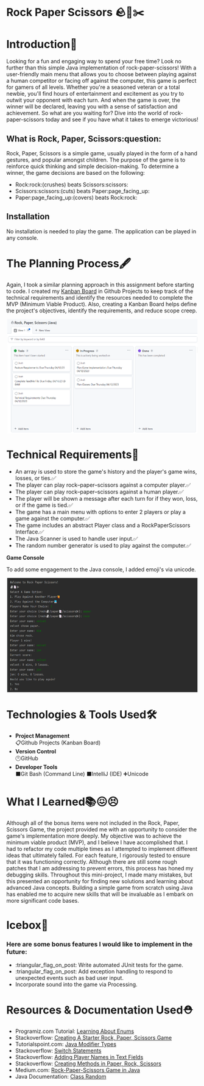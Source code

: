 # Rock Paper Scissors :rock::page_facing_up::scissors:
<h1>Introduction🦾</h1>
<p>Looking for a fun and engaging way to spend your free time? Look no further than this simple 
Java implementation of rock-paper-scissors! With a user-friendly main menu that allows you to 
choose between playing against a human competitor or facing off against the computer, this game 
is perfect for gamers of all levels. Whether you're a seasoned veteran or a total newbie, you'll 
find hours of entertainment and excitement as you try to outwit your opponent with each turn. And 
when the game is over, the winner will be declared, leaving you with a sense of satisfaction and 
achievement. So what are you waiting for? Dive into the world of rock-paper-scissors today and 
see if you have what it takes to emerge victorious!</p>
<h2>What is Rock, Paper, Scissors:question:</h2>
<p>Rock, Paper, Scissors is a simple game, usually played in the form of a hand gestures, and popular 
amongst children. The purpose of the game is to reinforce quick thinking and simple decision-making. 
To determine a winner, the game decisions are based on the following:</p>
<ul>
<li>Rock:rock:(crushes) beats Scissors:scissors:</li>
<li>Scissors:scissors:(cuts) beats Paper:page_facing_up:</li>
<li>Paper:page_facing_up:(covers) beats Rock:rock:</li>
</ul>
<h2>Installation</h2>
<p>
No installation is needed to play the game. The application can be played in any console.
<h1>The Planning Process🖋️</h1>
<p>
Again, I took a similar planning approach in this assignment before starting to code. I created
my <a href="https://github.com/users/vnpugh/projects/2/views/1?layout=board">Kanban Board</a>
in Github Projects to keep track of the technical requirements and identify the resources needed to complete 
the MVP (Minimum Viable Product). Also, creating a Kanban Board helps define the project's objectives,
identify the requirements, and reduce scope creep. 
</p>
<p align="center">
<img align="center" width="500" height="300" src="RockPaperScissors/assets/kanban.png" alt="kanban">
</p>
<h1>Technical Requirements🏁</h1>
<ul>
<li>An array is used to store the game's history and the player's game wins, losses, or ties.✅</li>
<li>The player can play rock–paper–scissors against a computer player.✅</li>
<li>The player can play rock–paper–scissors against a human player.✅</li>
<li>The player will be shown a message after each turn for if they won, loss, or if the game is tied.✅</li>
<li>The game has a main menu with options to enter 2 players or play a game against the computer.✅</li>
<li>The game includes an abstract Player class and a RockPaperScissors Interface.✅</li>
<li>The Java Scanner is used to handle user input.✅</li>
<li>The random number generator is used to play against the computer.✅</li>
</ul>

<strong>Game Console</strong>
<p>To add some engagement to the Java console, I added emoji's via unicode.</p>
<p align="center">
<img align="center" width="500" height="300" src="RockPaperScissors/assets/console.png" alt="console">
</p>

<h1>Technologies & Tools Used🛠️</h1>
<ul>
 <li><strong>Project Management</strong></li>
 📋Github Projects (Kanban Board)
 <li><strong>Version Control</strong></li>
 🕛GitHub
 <li><strong>Developer Tools</strong></li>
⬛Git Bash (Command Line)
⬛IntelliJ (IDE)
➕Unicode
</ul>
<h1>What I Learned📚😖😣</h1>
<p>Although all of the bonus items were not included in the Rock, Paper, Scissors Game, the project provided me with an opportunity to consider the game's implementation more deeply. My objective was to achieve the minimum viable product (MVP), and I believe I have accomplished that. I had to refactor my code multiple times as I attempted to implement different ideas that ultimately failed. For each feature, I rigorously tested to ensure that it was functioning correctly. Although there are still some rough patches that I am addressing to prevent errors, this process has honed my debugging skills.
Throughout this mini-project, I made many mistakes, but this presented an opportunity for finding new solutions and learning about advanced Java concepts. Building a simple game from scratch using Java has enabled me to acquire new skills that will be invaluable as I embark on more significant code bases.
 </p>
<h1>Icebox🧊</h1>
<h3>Here are some bonus features I would like to implement in the future:</h3>
<ul>
<li>:triangular_flag_on_post: Write automated JUnit tests for the game.</li>
<li>:triangular_flag_on_post: Add exception handling to respond to unexpected events such as bad user input.</li>
<li>Incorporate sound into the game via Processing.</li>
</ul>
<h1>Resources & Documentation Used⛑️</h1>
<ul>
<li>Programiz.com Tutorial: <a href="https://www.programiz.com/java-programming/enumsDOMContentLoaded">Learning About Enums</a></li>
<li>Stackoverflow: <a href="https://stackoverflow.com/questions/58819249/how-to-create-methods-for-a-rock-paper-scissors-game">Creating A Starter Rock, Paper, Scissors Game</a></li>
<li>Tutorialspoint.com: <a href="http://www.tutorialspoint.com/java/java_modifier_types.htm">Java Modifier Types</a></li>
<li>Stackoverflow: <a href="https://stackoverflow.com/questions/70918707/cannot-get-java-switch-statement-in-my-rock-paper-scissors-game-to-work-properly">Switch Statements</a></li>
<li>Stackoverflow: <a href="https://stackoverflow.com/questions/53794027/how-to-create-2-new-players-and-get-there-name-from-an-edittext-field">Adding Player Names in Text Fields</a></li>
<li>Stackoverflow: <a href="https://stackoverflow.com/questions/58819249/how-to-create-methods-for-a-rock-paper-scissors-game">Creating Methods in Paper, Rock, Scissors</a></li>
<li>Medium.com: <a href="https://medium.com/geekculture/how-to-code-a-simple-rock-paper-scissors-game-in-java-7ec5dda68be1">Rock-Paper-Scissors Game in Java</a></li>
<li>Java Documentation: <a href="https://docs.oracle.com/javase/8/docs/api/java/util/Random.html">Class Random</a></li>
</ul>
